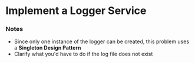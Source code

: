 # Implement a Logger Service

### Notes

- Since only one instance of the logger can be created, this problem uses a **Singleton Design Pattern**
- Clarify what you'd have to do if the log file does not exist